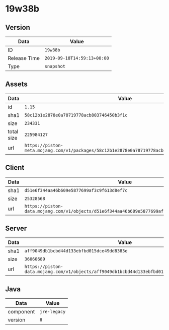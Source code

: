 # 19w38b

## Version

|**Data**        | **Value**                 |
|----------------|-------------------------|
| ID   | ```19w38b```   |
| Release Time   | ```2019-09-18T14:59:13+00:00```   |
| Type   | ```snapshot```   |

## Assets

|**Data**        | **Value**                 |
|----------------|-------------------------|
| id   | ```1.15```   |
| sha1   | ```58c12b1e2878e0a78719778acb803746450b3f1c```   |
| size   | ```234331```   |
| total size  | ```225984127```  |
| url       | ```https://piston-meta.mojang.com/v1/packages/58c12b1e2878e0a78719778acb803746450b3f1c/1.15.json``` |

## Client

|**Data**        | **Value**                 |
|----------------|-------------------------|
| sha1   | ```d51e6f344aa46b609e5877699af3c9f613d8ef7c```   |
| size   | ```25328568```   |
| url       | ```https://piston-data.mojang.com/v1/objects/d51e6f344aa46b609e5877699af3c9f613d8ef7c/client.jar``` |

## Server

|**Data**        | **Value**                 |
|----------------|-------------------------|
| sha1   | ```aff9049db1bcbd44d133ebfbd015dce49dd8383e```   |
| size   | ```36060689```   |
| url       | ```https://piston-data.mojang.com/v1/objects/aff9049db1bcbd44d133ebfbd015dce49dd8383e/server.jar``` |

## Java

|**Data**        | **Value**                 |
|----------------|-------------------------|
| component   | ```jre-legacy```   |
| version   | ```8```   |